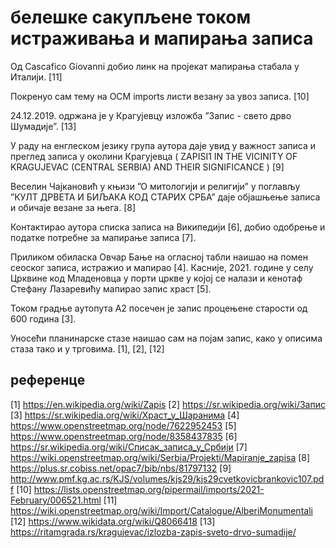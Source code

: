 # белешке сакупљене током истраживања и мапирања записа

Од Cascafico Giovanni добио линк на пројекат мапирања стабала у Италији. [11]

Покренуо сам тему на ОСМ imports листи везану за увоз записа. [10]

24.12.2019. одржана је у Крагујевцу изложба ”Запис - свето дрво Шумадије”. [13]

У раду на енглеском језику група аутора даје увид у важност записа и преглед записа у околини Крагујевца ( ZAPISI1 IN THE VICINITY OF KRAGUJEVAC  (CENTRAL SERBIA) AND THEIR SIGNIFICANCE ) [9]

Веселин Чајкановић у књизи ”О митологији и религији” у поглављу ”КУЛТ ДРВЕТА И БИЉАКА КОД СТАРИХ СРБА” даје објашњење записа и обичаје везане за њега. [8]

Контактирао аутора списка записа на Википедији [6], добио одобрење и податке потребне за мапирање записа [7]. 

Приликом обиласка Овчар Бање на огласној табли наишао на помен сеоског записа, истражио и мапирао [4]. Касније, 2021. године у селу Црквине код Младеновца у порти цркве у којој се налази и кенотаф Стефану Лазаревићу мапирао запис храст [5].

Током градње аутопута А2 посечен је запис процењене старости од 600 година [3].

Уносећи планинарске стазе наишао сам на појам запис, како у описима стаза тако и у трговима. [1], [2], [12]

## референце

[1] https://en.wikipedia.org/wiki/Zapis
[2] https://sr.wikipedia.org/wiki/Запис
[3] https://sr.wikipedia.org/wiki/Храст_у_Шаранима
[4] https://www.openstreetmap.org/node/7622952453
[5] https://www.openstreetmap.org/node/8358437835
[6] https://sr.wikipedia.org/wiki/Списак_записа_у_Србији
[7] https://wiki.openstreetmap.org/wiki/Serbia/Projekti/Mapiranje_zapisa
[8] https://plus.sr.cobiss.net/opac7/bib/nbs/81797132
[9] http://www.pmf.kg.ac.rs/KJS/volumes/kjs29/kjs29cvetkovicbrankovic107.pdf
[10] https://lists.openstreetmap.org/pipermail/imports/2021-February/006521.html
[11] https://wiki.openstreetmap.org/wiki/Import/Catalogue/AlberiMonumentali
[12] https://www.wikidata.org/wiki/Q8066418
[13] https://ritamgrada.rs/kragujevac/izlozba-zapis-sveto-drvo-sumadije/
